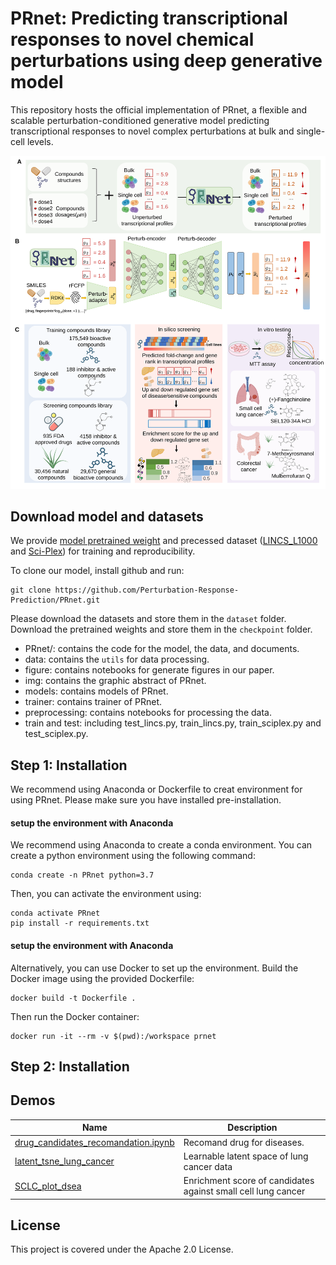 # PRnet: Predicting transcriptional responses to novel chemical perturbations using deep generative model

This repository hosts the official implementation of PRnet, a flexible and scalable perturbation-conditioned generative model predicting transcriptional responses to novel complex perturbations at bulk and single-cell levels.

<p align="center"><img src="https://github.com/Perturbation-Response-Prediction/PRnet/blob/main/img/PRnet.svg" alt="PRnet" width="900px" /></p>

## Download model and datasets
We provide [model pretrained weight](http://prnet.drai.cn:9003/tcm/download/?file_path=/mnt/data/PRnetWeb/PRnet_model.h5ad) and precessed dataset ([LINCS_L1000](http://prnet.drai.cn:9003/tcm/download/?file_path=/mnt/data/PRnetWeb/Lincs_L1000.h5ad) and [Sci-Plex](http://prnet.drai.cn:9003/tcm/download/?file_path=/mnt/data/PRnetWeb/Sci_Plex.h5ad)) for training and reproducibility.

To clone our model, install github and run:
```
git clone https://github.com/Perturbation-Response-Prediction/PRnet.git
```
Please download the datasets and store them in the `dataset` folder. Download the pretrained weights and store them in the `checkpoint` folder.

- PRnet/: contains the code for the model, the data, and documents.
- data: contains the `utils` for data  processing.
- figure: contains notebooks for generate figures in our paper.
- img: contains the graphic abstract of PRnet.
- models: contains models of PRnet.
- trainer: contains trainer of PRnet.
- preprocessing: contains notebooks for processing the data.
- train and test: including test_lincs.py, train_lincs.py, train_sciplex.py and test_sciplex.py.

## Step 1: Installation
We recommend using Anaconda or Dockerfile  to creat environment for using PRnet. Please make sure you have installed pre-installation.
#### setup the environment with Anaconda
We recommend using Anaconda to create a conda environment. You can create a python environment using the following command:

```
conda create -n PRnet python=3.7
```
Then, you can activate the environment using:

```
conda activate PRnet
pip install -r requirements.txt
```
#### setup the environment with Anaconda
Alternatively, you can use Docker to set up the environment. Build the Docker image using the provided Dockerfile:
```
docker build -t Dockerfile .
```
Then run the Docker container:
```
docker run -it --rm -v $(pwd):/workspace prnet
```
## Step 2: Installation

## Demos

| Name                                     | Description                                                  |
| ---------------------------------------- | ------------------------------------------------------------ |
| [drug_candidates_recomandation.ipynb](demo/drug_candidates_recomandation.ipynb) | Recomand drug for diseases.                                  |
| [latent_tsne_lung_cancer](demo/latent_tsne_lung_cancer.ipynb)       | Learnable latent space of lung cancer data                   |
| [SCLC_plot_dsea](demo/SCLC_plot_dsea.ipynb)                | Enrichment score of candidates against small cell lung cancer |


## License
This project is covered under the Apache 2.0 License.




